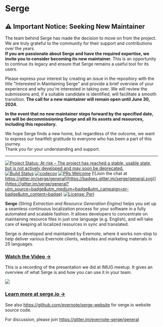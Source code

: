 # Serge

## ⚠️ Important Notice: Seeking New Maintainer

The team behind Serge has made the decision to move on from the project. We are truly grateful to the community for their support and contributions over the years.\
**If you are passionate about Serge and have the required expertise, we invite you to consider becoming its new maintainer.** This is an opportunity to continue its legacy and ensure that Serge remains a useful tool for its users.

Please express your interest by creating an issue in the repository with the title "Interested in Maintaining Serge" and provide a brief overview of your experience and why you're interested in taking over. We will review the submissions and, if a suitable candidate is identified, will facilitate a smooth transition. **The call for a new maintainer will remain open until June 30, 2024.**

**In the event that no new maintainer steps forward by the specified date, we will be decommissioning Serge and all its assets and resources, including this repository.**

We hope Serge finds a new home, but regardless of the outcome, we want to express our heartfelt gratitude to everyone who has been a part of this journey.\
Thank you for your understanding and support.

---

[![Project Status: **At risk** – The project has reached a stable, usable state, but is not actively developed and may soon be deprecated.](https://www.repostatus.org/badges/latest/unsupported.svg)](https://www.repostatus.org/#unsupported)
[![Build Status](https://img.shields.io/travis/evernote/serge.svg?branch=master&label=linux+build)](https://travis-ci.org/evernote/serge)
[![codecov](https://codecov.io/gh/evernote/serge/branch/master/graph/badge.svg)](https://codecov.io/gh/evernote/serge)
[![PRs Welcome](https://img.shields.io/badge/PRs-welcome-brightgreen.svg?style=shields)](http://makeapullrequest.com)
[![Join the chat at https://gitter.im/serge/general](https://badges.gitter.im/serge/general.svg)](https://gitter.im/serge/general?utm_source=badge&utm_medium=badge&utm_campaign=pr-badge&utm_content=badge) [![License: Perl](https://img.shields.io/badge/License-Perl-0298c3.svg)](https://dev.perl.org/licenses/)

**Serge** _(String Extraction and Resource Generation Engine)_ helps you
set up a seamless continuous localization process for your software
in a fully automated and scalable fashion. It allows developers to
concentrate on maintaining resource files in just one language (e.g. English),
and will take care of keeping all localized resources in sync and translated.

Serge is developed and maintained by Evernote, where it works non-stop
to help deliver various Evernote clients, websites and marketing materials
in 25 languages.

### [Watch the Video &rarr;](https://www.youtube.com/watch?v=bC3wECRgLog)

This is a recording of the presentation we did at IMUG meetup. It gives
an overview of what Serge is and how you can use it in your team.

[![](http://img.youtube.com/vi/bC3wECRgLog/0.jpg)](https://www.youtube.com/watch?v=bC3wECRgLog)

### [Learn more at serge.io &rarr;](https://serge.io/docs/)

See also https://github.com/evernote/serge-website for serge.io website source code.

For discussion, please join https://gitter.im/evernote-serge/general
